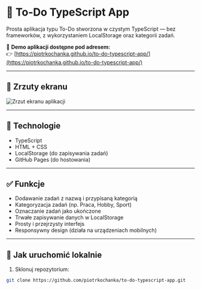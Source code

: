 # 📝 To-Do TypeScript App

Prosta aplikacja typu To-Do stworzona w czystym TypeScript — bez frameworków, z wykorzystaniem LocalStorage oraz kategorii zadań.

🔗 **Demo aplikacji dostępne pod adresem:**  
👉 [https://piotrkochanka.github.io/to-do-typescript-app/](https://piotrkochanka.github.io/to-do-typescript-app/)

---

## 📸 Zrzuty ekranu

![Zrzut ekranu aplikacji](./screenshot.png) <!-- dodaj zrzut do repozytorium jako screenshot.png -->

---

## 🔧 Technologie

- TypeScript
- HTML + CSS
- LocalStorage (do zapisywania zadań)
- GitHub Pages (do hostowania)

---

## ✅ Funkcje

- Dodawanie zadań z nazwą i przypisaną kategorią
- Kategoryzacja zadań (np. Praca, Hobby, Sport)
- Oznaczanie zadań jako ukończone
- Trwałe zapisywanie danych w LocalStorage
- Prosty i przejrzysty interfejs
- Responsywny design (działa na urządzeniach mobilnych)

---

## 🚀 Jak uruchomić lokalnie

1. Sklonuj repozytorium:

```bash
git clone https://github.com/piotrkochanka/to-do-typescript-app.git
